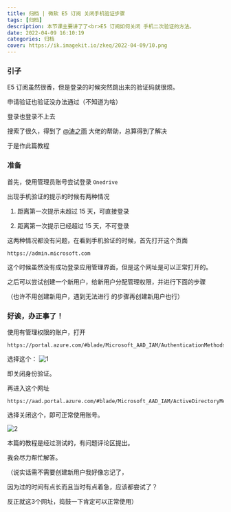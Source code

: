 ```yaml
---
title: 归档 | 微软 E5 订阅 关闭手机验证步骤
tags: [归档]
description: 本节课主要讲了了<br>E5 订阅如何关闭 手机二次验证的方法。
date: 2022-04-09 16:10:19
categories: 归档
cover: https://ik.imagekit.io/zkeq/2022-04-09/10.png
---
```


### 引子

E5 订阅虽然很香，但是登录的时候突然跳出来的验证码就很烦。

申请验证也验证没办法通过（不知道为啥）

登录也登录不上去

搜索了很久，得到了 [@涛之雨](https://github.com/taozhiyu) 大佬的帮助，总算得到了解决

于是作此篇教程

### 准备

首先，使用管理员账号尝试登录 `Onedrive`

出现手机验证的提示的时候有两种情况

1. 距离第一次提示未超过 15 天，可直接登录

2. 距离第一次提示已经超过 15 天，不可登录

这两种情况都没有问题，在看到手机验证的时候，首先打开这个页面 

```
https://admin.microsoft.com
```

这个时候虽然没有成功登录应用管理界面，但是这个网址是可以正常打开的。

之后可以尝试创建一个新用户，给新用户分配管理权限，并进行下面的步骤

（也许不用创建新用户，遇到无法进行 的步骤再创建新用户也行）


### 好诶，办正事了！

使用有管理权限的账户，打开

```
https://portal.azure.com/#blade/Microsoft_AAD_IAM/AuthenticationMethodsMenuBlade/AdminAuthMethods
```

选择这个：
![1](https://ik.imagekit.io/zkeq/2022-04-09/8.png)

即关闭身份验证。

再进入这个网址

```
https://aad.portal.azure.com/#blade/Microsoft_AAD_IAM/ActiveDirectoryMenuBlade/Properties
```

选择关闭这个，即可正常使用账号。

![2](https://ik.imagekit.io/zkeq/2022-04-09/9.png)

本篇的教程是经过测试的，有问题评论区提出。

我会尽力帮忙解答。

（说实话需不需要创建新用户我好像忘记了，

因为过的时间有点长而且当时有点着急，应该都尝试了？

反正就这3个网址，捣鼓一下肯定可以正常使用）